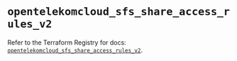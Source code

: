 # `opentelekomcloud_sfs_share_access_rules_v2`

Refer to the Terraform Registry for docs: [`opentelekomcloud_sfs_share_access_rules_v2`](https://registry.terraform.io/providers/opentelekomcloud/opentelekomcloud/1.36.5/docs/resources/sfs_share_access_rules_v2).
